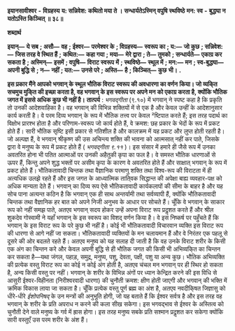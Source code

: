  **इयानसावीश्वर** **-** **विग्रहस्य** **य: सन्निवेश: कथितो मया ते ।** **सन्धार्यतेऽस्मिन् वपुषि स्थविष्ठे** **मन: स्व** **-** **बुद्ध्या न यतोऽस्ति किञ्चित् ॥ ३८॥** 

**शब्दार्थ** 

**इयान्—** **ये सब** **; असौ—** **वह** **; ईश्वर—** **परमेश्वर के** **; विग्रहस्य—** **स्वरूप का** **; य:—** **जो कुछ** **; सन्निवेश:—** **जिस तरह वे स्थित हैं** **;** **कथित:—** **कहा गया** **; मया—** **मेरे द्वारा** **; ते—** **तुमको** **; सन्धार्यते—** **एकाग्र कर सकता है** **; अस्मिन्—** **इसमें** **; वपुषि—** **विराट स्वरूप** **में** **; स्थविष्ठे—** **स्थूल में** **; मन:—** **मन** **; स्व-बुद्ध्या—** **अपनी बुद्धि से** **; न—** **नहीं** **; यत:—** **उनसे परे** **; अस्ति—** **है** **; किञ्चित्—** **कुछ** **भी।** **.** 

**इस प्रकार मैंने आपको भगवान् के स्थूल भौतिक विराट स्वरूप की अवधारणा का वर्णन** **किया। जो व्यकि्त सचमुच मुकि्त की इच्छा करता है, वह भगवान् के इस स्वरूप पर अपने मन** **को एकाग्र करता है, क्योंकि भौतिक जगत में इससे अधिक कुछ भी नहीं है।** **तात्पर्य** : *भगवद्गीता* (९.१०) में भगवान् ने स्पष्ट कहा है कि प्रकृति तो उनकी आदेशवाहिका है। वह भगवान् की विभिन्न शक्तियों में से एक है और केवल उन्हीं के आदेशानुसार कार्य करती है। वे परम दिव्य भगवान् के रूप में भौतिक तत्त्व पर केवल ²ष्टिपात करते हैं; इस तरह पदार्थ का विक्षोभ प्रारश्भ होता है और परिणाम-स्वरूप जो कार्य होते हैं, वे क्रमश: छह प्रकार के भेदों के रूप में प्रकट होते हैं। सारी भौतिक सृष्टि इसी प्रकार से गतिशील है और कालक्रम में यह प्रकट और लुप्त होती रहती है। जो अल्पज्ञ हैं, वे भगवान् श्रीकृष्ण की उस अचिन्त्य शक्ति की भावना को आत्मसात् नहीं कर पाते, जिसके द्वारा वे मनुष्य के रूप में प्रकट होते हैं ( *भगवद्गीता ९.११* )। इस संसार में हमारे ही जैसे रूप में उनका अवतरित होना भी पतित आत्माओं पर उनकी अहैतुकी कृपा का फल है। वे समस्त भौतिक धारणाओं से ऊपर हैं, किन्तु अपने शुद्ध भक्तों पर असीम कृपा के कारण वे अवतरित होते हैं और साक्षात् भगवान् के रूप में प्रकट होते हैं। भौतिकतावादी चिन्तक तथा वैज्ञानिक परमाणु शक्ति तथा विश्व-रूप की विराटता में ही अत्यधिक उलझे रहते हैं और इस जगत के आध्यात्मिक ताति्वक सिद्धान्त की अपेक्षा बाह्य व्यवहार-पक्ष को अधिक मान्यता देते हैं। भगवान् का दिव्य रूप ऐसे भौतिकतावादी कार्यकलापों की सीमा के बाहर है और यह सोच पाना अत्यन्त कठिन है कि भगवान् एक ही साथ अन्तर्यामी तथा सर्वव्यापी हैं, क्योंकि भौतिकतावादी चिन्तक तथा वैज्ञानिक हर बात को अपने निजी अनुभव के आधार पर सोचते हैं। चूँकि वे भगवान् के साकार रूप को नहीं समझ पाते, अतएव भगवान् सदय होकर उन्हें अपना विराट रूप प्रदॢशत करते हैं और श्रील शुकदेव गोस्वामी ने यहाँ भगवान् के इस स्वरूप का विशद् वर्णन किया है। वे इस निष्कर्ष पर पहुँचते हैं कि भगवान् के इस विराट रूप के परे कुछ भी नहीं है। कोई भी भौतिकतावादी विचारवान व्यक्ति इस विराट रूप की धारणा से आगे नहीं जा सकता। भौतिकतावादी व्यक्तियों के मन चलायमान हैं और वे निरंतर एक पहलू से दूसरे की ओर बदलते रहते हैं। अतएव मनुष्य को यह सलाह दी जाती है कि वह उनके विराट शरीर के किसी एक अंग का चिन्तन करे और केवल अपनी बुद्धि से ही भौतिक जगत की किसी भी अभिव्यकि्त का चिन्तन कर सकता है—यथा जंगल, पहाड़, समुद्र, मनुष्य, पशु, देवता, पक्षी, पशु या अन्य कुछ। भौतिक अभिव्यक्ति की प्रत्येक वस्तु विराट रूप का कोई न कोई अंग होती है, अतएव चंचल मन भगवान् पर ही स्थिर हो सकता है, अन्य किसी वस्तु पर नहीं। भगवान् के शरीर के विभिन्न अंगों पर ध्यान केन्द्रित करने की इस विधि से आसुरी ईश्वर-विहीनता (निरीश्वरवादी धारणा) की चुनौती क्रमश: क्षीण होती जाएगी और भगवान् की भक्ति में क्रमिक विकास लाया जा सकता है। चूँकि प्रत्येक वस्तु पूर्ण ब्रह्म का अंश है, अतएव नवदीकि्षत जिज्ञासु को धीरे-धीरे *ईशोपनिषद्* के उन मन्त्रों की अनुभूति होगी, जो यह बताते हैं कि ईश्वर सर्वत्र है और इस तरह वह भगवान् के शरीर के प्रति अपराध न करने की कला सीख सकेगा। इस भगवद्भाव से ईश्वर के अस्तित्व को चुनौती देने वाले मनुष्य के गर्व में ह्रास होगा। इस तरह मनुष्य सबके प्रति सश्मान प्रदॢशत कर सकेगा क्योंकि सारी वस्तुएँ उस परम शरीर के अंश हैं। 